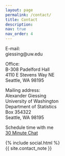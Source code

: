 ```yaml
---
layout: page
permalink: /contact/
title: Contact
description: 
nav: true
nav_order: 4
---
```


<div class="row">
    <div class="col-sm-4">
      <p> <span class="font-weight-bold">E-mail:</span> <br>
      giessing@uw.edu </p>
      <p> <span class="font-weight-bold">Office:</span> <br>
      B-308 Padelford Hall <br>
      4110 E Stevens Way NE <br>
      Seattle, WA 98195 </p> 
    </div>
    <div class="col-sm-4">
      <p> <span class="font-weight-bold">Mailing address:</span> <br>
      Alexander Giessing <br>
      University of Washington <br>
      Department of Statistics <br>
      Box 354322 <br>
      Seattle, WA 98195 </p>  
    </div>
    <div class="col-sm-4">
      <p> <span class="font-weight-bold">Schedule time with me</span> <br>
      <a href = "https://calendly.com/giessing-7xc/30min" target="_new"> 30 Minute Chat </a> </p>
    </div>
</div>


<div class="social">
  <div class="contact-icons">
    {% include social.html %}
  </div>

  <div class="contact-note">
    {{ site.contact_note }}
  </div>
</div>
